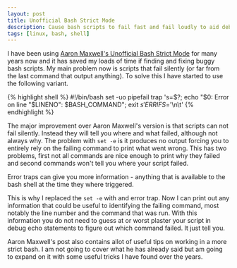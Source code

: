 ```yaml
---
layout: post
title: Unofficial Bash Strict Mode
description: Cause bash scripts to fail fast and fail loudly to aid debugging.
tags: [linux, bash, shell]
---
```


I have been using [Aaron Maxwell's Unofficial Bash Strict
Mode](http://redsymbol.net/articles/unofficial-bash-strict-mode/) for many years
now and it has saved my loads of time if finding and fixing buggy bash scripts.
My main problem now is scripts that fail silently (or far from the last command
that output anything). To solve this I have started to use the following
variant.

{% highlight shell %}
#!/bin/bash
set -uo pipefail
trap 's=$?; echo "$0: Error on line "$LINENO": $BASH_COMMAND"; exit $s' ERR
IFS=$'\n\t'
{% endhighlight %}

<!-- more -->

The major improvement over Aaron Maxwell's version is that scripts can not fail
silently. Instead they will tell you where and what failed, although not always
why. The problem with `set -e` is it produces no output forcing you to entirely
rely on the failing command to print what went wrong. This has two problems,
first not all commands are nice enough to print why they failed and second
commands won't tell you where your script failed.

Error traps can give you more information - anything that is available to the
bash shell at the time they where triggered.

This is why I replaced the `set -e` with and error trap. Now I can print out any
information that could be useful to identifying the failing command, most
notably the line number and the command that was run. With this information you
do not need to guess at or worst plaster your script in debug echo statements to
figure out which command failed. It just tell you.

Aaron Maxwell's post also contains allot of useful tips on working in a more
strict bash. I am not going to cover what he has already said but am going to
expand on it with some useful tricks I have found over the years.
